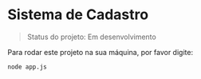 # Sistema de Cadastro

> Status do projeto: Em desenvolvimento

Para rodar este projeto na sua máquina, por favor digite:

```
node app.js
```

